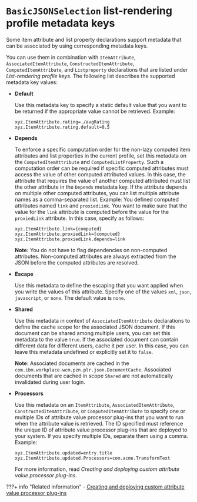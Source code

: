 # `BasicJSONSelection` list-rendering profile metadata keys

Some item attribute and list property declarations support metadata that can be associated by using corresponding metadata keys.

You can use them in combination with `ItemAttribute`, `AssociatedItemAttribute`, `ConstructedItemAttribute`, `ComputedItemAttribute`, and `Listproperty` declarations that are listed under *List-rendering profile keys*. The following list describes the supported metadata key values:

-   **Default**

    Use this metadata key to specify a static default value that you want to be returned if the appropriate value cannot be retrieved. Example:

    ```
    xyz.ItemAttribute.rating=./avgRating 
    xyz.ItemAttribute.rating.default=0.5
    ```

-   **Depends**

    To enforce a specific computation order for the non-lazy computed item attributes and list properties in the current profile, set this metadata on the `ComputedItemAttribute` and `ComputedListProperty`. Such a computation order can be required if specific computed attributes must access the value of other computed attributed values. In this case, the attribute that requires the value of another computed attributed must list the other attribute in the `Depends` metadata key. If the attribute depends on multiple other computed attributes, you can list multiple attribute names as a comma-separated list. Example: You defined computed attributes named `link` and `proxiedLink`. You want to make sure that the value for the `link` attribute is computed before the value for the `proxiedLink` attribute. In this case, specify as follows:

    ```
    xyz.ItemAttribute.link={computed} 
    xyz.ItemAttribute.proxiedLink={computed} 
    xyz.ItemAttribute.proxiedLink.depends=link
    ```

    **Note:** You do not have to flag dependencies on non-computed attributes. Non-computed attributes are always extracted from the JSON before the computed attributes are resolved.

-   **Escape**

    Use this metadata to define the escaping that you want applied when you write the values of this attribute. Specify one of the values `xml`, `json`, `javascript`, or `none`. The default value is `none`.

-   **Shared**

    Use this metadata in context of `AssociatedItemAttribute` declarations to define the cache scope for the associated JSON document. If this document can be shared among multiple users, you can set this metadata to the value `true`. If the associated document can contain different data for different users, cache it per user. In this case, you can leave this metadata undefined or explicitly set it to `false`.

    **Note:** Associated documents are cached in the `com.ibm.workplace.wcm.pzn.plr.json.DocumentCache`. Associated documents that are cached in scope `Shared` are not automatically invalidated during user login.

-   **Processors**

    Use this metadata on an `ItemAttribute`, `AssociatedItemAttribute`, `ConstructedItemAttribute`, or `ComputedItemAttribute` to specify one or multiple IDs of attribute value processor plug-ins that you want to run when the attribute value is retrieved. The ID specified must reference the unique ID of attribute value processor plug-ins that are deployed to your system. If you specify multiple IDs, separate them using a comma. Example:

    ```
    xyz.ItemAttribute.updated=entry.title
    xyz.ItemAttribute.updated.Processors=com.acme.TransformText
    ```

    For more information, read *Creating and deploying custom attribute value processor plug-ins*.



???+ info "Related information"
    - [Creating and deploying custom attribute value processor plug-ins](../../crt_dply_cstm_attval_pro_plgin.md)


